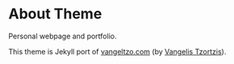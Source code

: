 # About Theme

Personal webpage and portfolio.

This theme is Jekyll port of [vangeltzo.com](http://vangeltzo.com/) (by [Vangelis Tzortzis](https://github.com/srekoble)).
